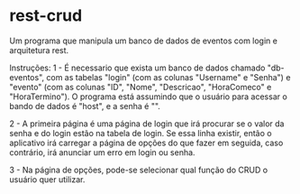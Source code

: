 # rest-crud
Um programa que manipula um banco de dados de eventos com login e arquitetura rest.

Instruções:
1 - É necessario que exista um banco de dados chamado "db-eventos", com as tabelas "login" (com as colunas "Username" e "Senha") e "evento" (com as colunas "ID", "Nome", "Descricao", "HoraComeco" e "HoraTermino"). O programa está assumindo que o usuário para acessar o bando de dados é "host", e a senha é "".

2 - A primeira página é uma página de login que irá procurar se o valor da senha e do login estão na tabela de login. Se essa linha existir, então o aplicativo irá carregar a página de opções do que fazer em seguida, caso contrário, irá anunciar um erro em login ou senha.

3 - Na página de opções, pode-se selecionar qual função do CRUD o usuário quer utilizar.
